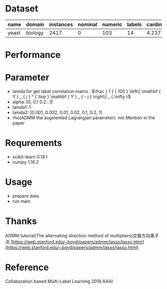 # Dataset
|name | domain | instances |nominal	|numeric|labels|cardinality	|density|distinct|
| ------ | ------ | ------ |------ |------ |------ |------ |------ |------ |
| yeast| biology | 2417	 |0|103	|14|4.237|0.303	|198|

# Performance

# Parameter
- lamda for get label correlation matrix : $\frac { 1 } { 100 } \left\| \mathbf { Y } _ { j } ^ { \top } \mathbf { Y } _ { - j } \right\| _ { \infty }$
- alpha: [0, 0.1 0.2...1]
- lamda1: 1
- lamda2: [0.001, 0.002, 0.01, 0.02, 0.1, 0.2, 1]
- rho(ADMM the augmented Lagrangian parameter): not Mention in the paper

# Requrements
- scikit-learn 0.19.1
- numpy 1.16.2

# Usage
- prepare data
- run main

# Thanks
ADMM tutorial(The alternating direction method of multipliers)交替方向乘子法 [https://web.stanford.edu/~boyd/papers/admm/lasso/lasso.html](https://web.stanford.edu/~boyd/papers/admm/lasso/lasso.html)

# Reference
Collaboration based Multi-Label Learning 2019 AAAI